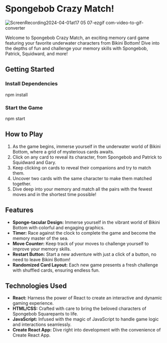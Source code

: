 # Spongebob Crazy Match!
![ScreenRecording2024-04-01at17 05 07-ezgif com-video-to-gif-converter](https://github.com/YF91925352/Memory-Game/assets/113684176/db27315d-3760-436f-9505-1d3d7716da8d)

Welcome to Spongebob Crazy Match, an exciting memory card game featuring your favorite underwater characters from Bikini Bottom! Dive into the depths of fun and challenge your memory skills with Spongebob, Patrick, Squidward, and more!

## Getting Started

### Install Dependencies

npm install

### Start the Game

npm start

## How to Play

1. As the game begins, immerse yourself in the underwater world of Bikini Bottom, where a grid of mysterious cards awaits.
2. Click on any card to reveal its character, from Spongebob and Patrick to Squidward and Gary.
3. Keep clicking on cards to reveal their companions and try to match them.
4. Uncover two cards with the same character to make them matched together.
5. Dive deep into your memory and match all the pairs with the fewest moves and in the shortest time possible!

## Features

- **Sponge-tacular Design:** Immerse yourself in the vibrant world of Bikini Bottom with colorful and engaging graphics.
- **Timer:** Race against the clock to complete the game and become the memory master of the sea.
- **Move Counter:** Keep track of your moves to challenge yourself to improve your memory skills.
- **Restart Button:** Start a new adventure with just a click of a button, no need to leave Bikini Bottom!
- **Randomized Card Layout:** Each new game presents a fresh challenge with shuffled cards, ensuring endless fun.

## Technologies Used

- **React:** Harness the power of React to create an interactive and dynamic gaming experience.
- **HTML/CSS:** Crafted with care to bring the beloved characters of Spongebob Squarepants to life.
- **JavaScript:** Infused with the magic of JavaScript to handle game logic and interactions seamlessly.
- **Create React App:** Dive right into development with the convenience of Create React App.
